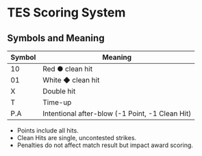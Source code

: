 # TES Scoring System

## Symbols and Meaning

| Symbol | Meaning |
|--------|---------|
| 10     | Red ● clean hit |
| 01     | White ◆ clean hit |
| X      | Double hit |
| T      | Time-up |
| P.A    | Intentional after-blow (-1 Point, -1 Clean Hit)

- Points include all hits.
- Clean Hits are single, uncontested strikes.
- Penalties do not affect match result but impact award scoring.
